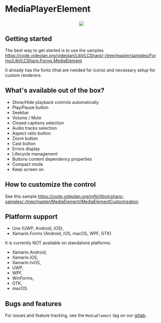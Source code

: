 # MediaPlayerElement

<h3 align="center">
  <img src="/src/assets/media-element.png"/>
</h3>

## Getting started

The best way to get started is to use the samples https://code.videolan.org/videolan/LibVLCSharp/-/tree/master/samples/Forms/LibVLCSharp.Forms.MediaElement

It already has the fonts (that are needed for icons) and necessary setup for custom renderers.

## What's available out of the box?

- Show/Hide playback controls automatically
- Play/Pause button
- Seekbar
- Volume / Mute
- Closed captions selection
- Audio tracks selection
- Aspect ratio button
- Zoom button
- Cast button
- Errors display
- Lifecycle management
- Buttons content dependency properties
- Compact mode
- Keep screen on

## How to customize the control

See this sample https://code.videolan.org/mfkl/libvlcsharp-samples/-/tree/master/MediaElement/MediaElementCustomization

## Platform support

- Uno (UWP, Android, iOS),
- Xamarin.Forms (Android, iOS, macOS, WPF, GTK)

It is currently NOT available on standalone platforms:

- Xamarin.Android,
- Xamarin.iOS,
- Xamarin.tvOS,
- UWP,
- WPF,
- WinForms,
- GTK,
- macOS.

## Bugs and features

For issues and feature tracking, see the `MediaElement` tag on our [gitlab](https://code.videolan.org/videolan/LibVLCSharp/issues?label_name%5B%5D=MediaElement).
